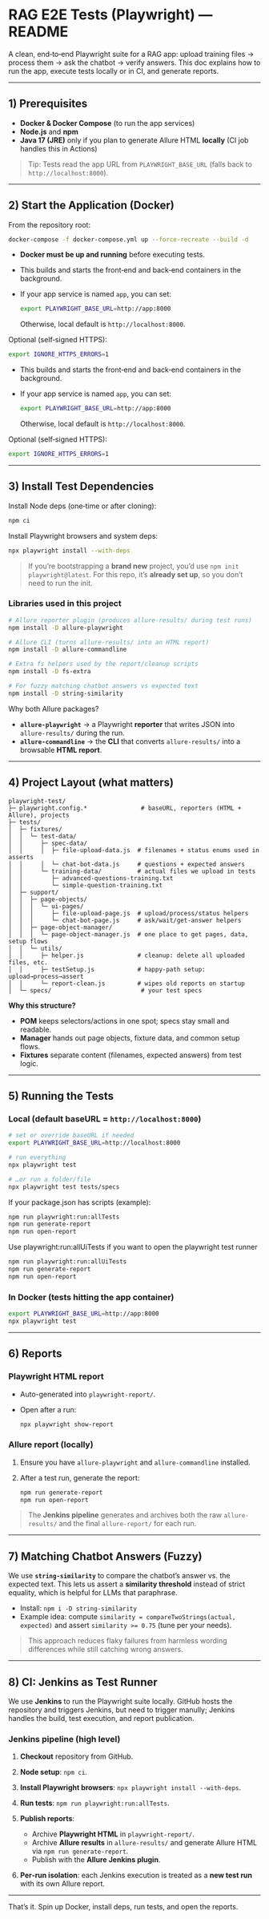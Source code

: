 # RAG E2E Tests (Playwright) — README

A clean, end‑to‑end Playwright suite for a RAG app: upload training files → process them → ask the chatbot → verify answers. This doc explains how to run the app, execute tests locally or in CI, and generate reports.

---

## 1) Prerequisites

- **Docker & Docker Compose** (to run the app services)
- **Node.js** and **npm**
- **Java 17 (JRE)** only if you plan to generate Allure HTML **locally** (CI job handles this in Actions)

> Tip: Tests read the app URL from `PLAYWRIGHT_BASE_URL` (falls back to `http://localhost:8000`).

---

## 2) Start the Application (Docker)

From the repository root:

```bash
docker-compose -f docker-compose.yml up --force-recreate --build -d
```

- **Docker must be up and running** before executing tests.
- This builds and starts the front‑end and back‑end containers in the background.
- If your app service is named `app`, you can set:

  ```bash
  export PLAYWRIGHT_BASE_URL=http://app:8000
  ```

  Otherwise, local default is `http://localhost:8000`.

Optional (self‑signed HTTPS):

```bash
export IGNORE_HTTPS_ERRORS=1
```

- This builds and starts the front‑end and back‑end containers in the background.
- If your app service is named `app`, you can set:

  ```bash
  export PLAYWRIGHT_BASE_URL=http://app:8000
  ```

  Otherwise, local default is `http://localhost:8000`.

Optional (self‑signed HTTPS):

```bash
export IGNORE_HTTPS_ERRORS=1
```

---

## 3) Install Test Dependencies

Install Node deps (one‑time or after cloning):

```bash
npm ci
```

Install Playwright browsers and system deps:

```bash
npx playwright install --with-deps
```

> If you’re bootstrapping a **brand new** project, you’d use `npm init playwright@latest`. For this repo, it’s **already set up**, so you don’t need to run the init.

### Libraries used in this project

```bash
# Allure reporter plugin (produces allure-results/ during test runs)
npm install -D allure-playwright

# Allure CLI (turns allure-results/ into an HTML report)
npm install -D allure-commandline

# Extra fs helpers used by the report/cleanup scripts
npm install -D fs-extra

# For fuzzy matching chatbot answers vs expected text
npm install -D string-similarity
```

Why both Allure packages?

- **`allure-playwright`** → a Playwright **reporter** that writes JSON into `allure-results/` during the run.
- **`allure-commandline`** → the **CLI** that converts `allure-results/` into a browsable **HTML report**.

---

## 4) Project Layout (what matters)

```
playwright-test/
├─ playwright.config.*               # baseURL, reporters (HTML + Allure), projects
├─ tests/
│  ├─ fixtures/
│  │  └─ test-data/
│  │     ├─ spec-data/
│  │     │  ├─ file-upload-data.js  # filenames + status enums used in asserts
│  │     │  └─ chat-bot-data.js     # questions + expected answers
│  │     └─ training-data/          # actual files we upload in tests
│  │        ├─ advanced-questions-training.txt
│  │        └─ simple-question-training.txt
│  ├─ support/
│  │  ├─ page-objects/
│  │  │  └─ ui-pages/
│  │  │     ├─ file-upload-page.js  # upload/process/status helpers
│  │  │     └─ chat-bot-page.js     # ask/wait/get-answer helpers
│  │  ├─ page-object-manager/
│  │  │  └─ page-object-manager.js  # one place to get pages, data, setup flows
│  │  └─ utils/
│  │     ├─ helper.js               # cleanup: delete all uploaded files, etc.
│  │     ├─ testSetup.js            # happy-path setup: upload→process→assert
│  │     └─ report-clean.js         # wipes old reports on startup
│  └─ specs/                         # your test specs
```

**Why this structure?**

- **POM** keeps selectors/actions in one spot; specs stay small and readable.
- **Manager** hands out page objects, fixture data, and common setup flows.
- **Fixtures** separate content (filenames, expected answers) from test logic.

---

## 5) Running the Tests

### Local (default baseURL = `http://localhost:8000`)

```bash
# set or override baseURL if needed
export PLAYWRIGHT_BASE_URL=http://localhost:8000

# run everything
npx playwright test

# …or run a folder/file
npx playwright test tests/specs
```

If your package.json has scripts (example):

```bash
npm run playwright:run:allTests
npm run generate-report
npm run open-report
```

Use playwright:run:allUiTests if you want to open the playwright test runner

```bash
npm run playwright:run:allUiTests
npm run generate-report
npm run open-report
```

### In Docker (tests hitting the app container)

```bash
export PLAYWRIGHT_BASE_URL=http://app:8000
npx playwright test
```

---

## 6) Reports

### Playwright HTML report

- Auto-generated into `playwright-report/`.
- Open after a run:

  ```bash
  npx playwright show-report
  ```

### Allure report (locally)

1. Ensure you have `allure-playwright` and `allure-commandline` installed.
2. After a test run, generate the report:

   ```bash
   npm run generate-report
   npm run open-report
   ```

> The **Jenkins pipeline** generates and archives both the raw `allure-results/` and the final `allure-report/` for each run.

---

## 7) Matching Chatbot Answers (Fuzzy)

We use **`string-similarity`** to compare the chatbot’s answer vs. the expected text. This lets us assert a **similarity threshold** instead of strict equality, which is helpful for LLMs that paraphrase.

- Install: `npm i -D string-similarity`
- Example idea: compute `similarity = compareTwoStrings(actual, expected)` and assert `similarity >= 0.75` (tune per your needs).

> This approach reduces flaky failures from harmless wording differences while still catching wrong answers.

---

## 8) CI: Jenkins as Test Runner

We use **Jenkins** to run the Playwright suite locally. GitHub hosts the repository and triggers Jenkins, but need to trigger manully; Jenkins handles the build, test execution, and report publication.

### Jenkins pipeline (high level)

1. **Checkout** repository from GitHub.
2. **Node setup**: `npm ci`.
3. **Install Playwright browsers**: `npx playwright install --with-deps`.
4. **Run tests**: `npm run playwright:run:allTests`.
5. **Publish reports**:

   - Archive **Playwright HTML** in `playwright-report/`.
   - Archive **Allure results** in `allure-results/` and generate Allure HTML via `npm run generate-report`.
   - Publish with the **Allure Jenkins plugin**.

6. **Per‑run isolation**: each Jenkins execution is treated as a **new test run** with its own Allure report.

---

That’s it. Spin up Docker, install deps, run tests, and open the reports.
